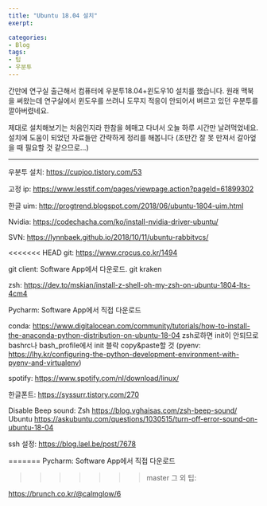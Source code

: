```yaml
---
title: "Ubuntu 18.04 설치"
exerpt: 

categories:
- Blog
tags:
- 팁
- 우분투
---
```



간만에 연구실 출근해서 컴퓨터에 우분투18.04+윈도우10 설치를 했습니다. 원래 맥북을 써왔는데 연구실에서 윈도우를 쓰려니 도무지  적응이 안되어서 벼르고 있던 우분투를 깔아버렸네요. 

제대로 설치해보기는 처음인지라 한참을 헤매고 다녀서 오늘 하루 시간만 날려먹었네요. 설치에 도움이 되었던 자료들만 간략하게 정리를 해봅니다 (조만간 잘 못 만져서 갈아엎을 때 필요할 것 같으므로...)

---

우분투 설치: <https://cupjoo.tistory.com/53>

고정 ip: <https://www.lesstif.com/pages/viewpage.action?pageId=61899302>

한글 uim: <http://progtrend.blogspot.com/2018/06/ubuntu-1804-uim.html>

Nvidia: <https://codechacha.com/ko/install-nvidia-driver-ubuntu/>

SVN: <https://lynnbaek.github.io/2018/10/11/ubuntu-rabbitvcs/>

<<<<<<< HEAD
git: <https://www.crocus.co.kr/1494>

git client: Software App에서 다운로드. git kraken

zsh: <https://dev.to/mskian/install-z-shell-oh-my-zsh-on-ubuntu-1804-lts-4cm4>

Pycharm: Software App에서 직접 다운로드

conda: <https://www.digitalocean.com/community/tutorials/how-to-install-the-anaconda-python-distribution-on-ubuntu-18-04>
zsh로하면 init이 안되므로 bashrc나 bash_profile에서 init 블락 copy&paste할 것
(pyenv: <https://lhy.kr/configuring-the-python-development-environment-with-pyenv-and-virtualenv>)

spotify: <https://www.spotify.com/nl/download/linux/>

한글폰트: <https://syssurr.tistory.com/270>

Disable Beep sound: Zsh <https://blog.vghaisas.com/zsh-beep-sound/> Ubuntu <https://askubuntu.com/questions/1030515/turn-off-error-sound-on-ubuntu-18-04>

ssh 설정: <https://blog.lael.be/post/7678>

=======
Pycharm: Software App에서 직접 다운로드

>>>>>>> master
그 외 팁:

<https://brunch.co.kr/@calmglow/6>













